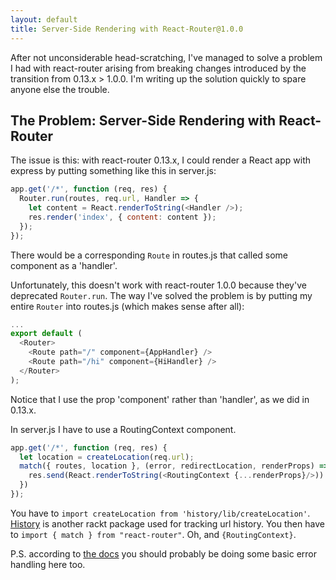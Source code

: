 ```yaml
---
layout: default
title: Server-Side Rendering with React-Router@1.0.0
---
```

After not unconsiderable head-scratching, I've managed to solve a problem I had with react-router arising from breaking changes introduced by the transition from 0.13.x > 1.0.0. I'm writing up the solution quickly to spare anyone else the trouble.

The Problem: Server-Side Rendering with React-Router
----------------------------------------------------

The issue is this: with react-router 0.13.x, I could render a React app with express by putting something like this in server.js:

``` javascript
app.get('/*', function (req, res) {  
  Router.run(routes, req.url, Handler => {
    let content = React.renderToString(<Handler />);
    res.render('index', { content: content });
  });
});
```

There would be a corresponding ``` Route ``` in routes.js that called some component as a 'handler'. 

Unfortunately, this doesn't work with react-router 1.0.0 because they've deprecated ``` Router.run ```. The way I've solved the problem is by putting my entire ``` Router ``` into routes.js (which makes sense after all):

``` javascript
...
export default (
  <Router>
    <Route path="/" component={AppHandler} />
    <Route path="/hi" component={HiHandler} />
  </Router>
);
```

Notice that I use the prop 'component' rather than 'handler', as we did in 0.13.x.

In server.js I have to use a RoutingContext component.

``` javascript
app.get('/*', function (req, res) {
  let location = createLocation(req.url);
  match({ routes, location }, (error, redirectLocation, renderProps) => {
    res.send(React.renderToString(<RoutingContext {...renderProps}/>))
  })
});
```

You have to ``` import createLocation from 'history/lib/createLocation' ```. [History](https://github.com/rackt/history) is another rackt package used for tracking url history. You then have to ``` import { match } from "react-router" ```. Oh, and ``` {RoutingContext} ```.

P.S. according to [the docs](https://github.com/rackt/react-router/blob/master/docs/guides/advanced/ServerRendering.md) you should probably be doing some basic error handling here too.
